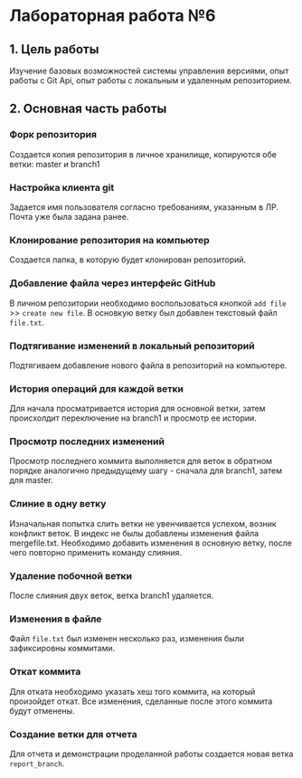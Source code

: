 # Лабораторная работа №6

## 1. Цель работы

Изучение базовых возможностей системы управления версиями, опыт работы с Git Api, опыт работы с локальным и удаленным репозиторием.

## 2. Основная часть работы

### Форк репозитория

Создается копия репозитория в личное хранилище, копируются обе ветки: master и branch1

<!-- вставить скрин -->

### Настройка клиента git

Задается имя пользователя согласно требованиям, указанным в ЛР. Почта уже была задана ранее. 

<!-- вставить скрин -->

### Клонирование репозитория на компьютер

Создается папка, в которую будет клонирован репозиторий. 

<!-- вставить скрин -->

### Добавление файла через интерфейс GitHub

В личном репозитории необходимо воспользоваться кнопкой ```add file``` >> ```create new file```. В основкую ветку был добавлен текстовый файл ```file.txt```.

<!-- вставить скрин -->

### Подтягивание изменений в локальный репозиторий

Подтягиваем добавление нового файла в репозиторий на компьютере.

<!-- вставить скрин -->

### История операций для каждой ветки

Для начала просматривается история для основной ветки, затем происхолдит переключение на branch1 и просмотр ее истории.

<!-- вставить скрин -->

### Просмотр последних изменений

Просмотр последнего коммита выполняется для веток в обратном порядке аналогично предыдущему шагу - сначала для branch1, затем для master.

<!-- вставить скрин -->

### Слиние в одну ветку

Изначальная попытка слить ветки не увенчивается успехом, возник конфликт веток. В индекс не былы добавлены изменения файла mergefile.txt. Необходимо добавить изменения в основную ветку, после чего повторно применить команду слияния.

<!-- вставить скрин -->

### Удаление побочной ветки

После слияния двух веток, ветка branch1 удаляется.

<!-- вставить скрин -->

### Изменения в файле

Файл ```file.txt``` был изменен несколько раз, изменения были зафиксировны коммитами.

<!-- вставить скрин -->

### Откат коммита

Для отката необходимо указать хеш того коммита, на который произойдет откат. Все изменения, сделанные после этого коммита будут отменены.

<!-- вставить скрин -->

### Создание ветки для отчета

Для отчета и демонстрации проделанной работы создается новая ветка ```report_branch```.

<!-- вставить скрин -->
